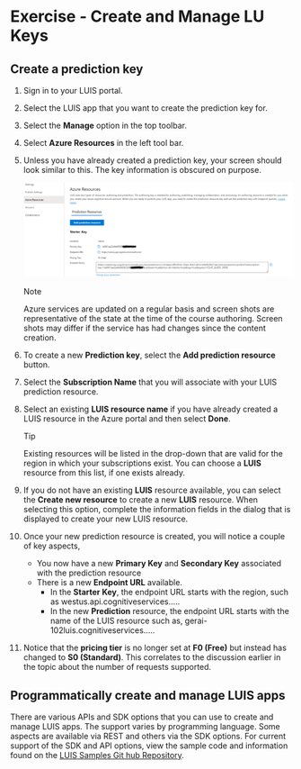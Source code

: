 # Exercise - Create and Manage LU Keys

## Create a prediction key

1. Sign in to your LUIS portal.
1. Select the LUIS app that you want to create the prediction key for.
1. Select the **Manage** option in the top toolbar.
1. Select **Azure Resources** in the left tool bar.
1. Unless you have already created a prediction key, your screen should look similar to this. The key information is obscured on purpose.  
   
   ![LUIS App showing only starter key and no prediction key](media/add-prediction-key.png)

    >[!NOTE]
    > Azure services are updated on a regular basis and screen shots are representative of the state at the time of the course authoring.  Screen shots may differ if the service has had changes since the content creation.

1. To create a new **Prediction key**, select the **Add prediction resource** button.
1. Select the **Subscription Name** that you will associate with your LUIS prediction resource.
1. Select an existing **LUIS resource name** if you have already created a LUIS resource in the Azure portal and then select **Done**.

   >[!TIP]
   >Existing resources will be listed in the drop-down that are valid for the region in which your subscriptions exist.  You can choose a **LUIS** resource from this list, if one exists already.

1. If you do not have an existing **LUIS** resource available, you can select the **Create new resource** to create a new **LUIS** resource.  When selecting this option, complete the information fields in the dialog that is displayed to create your new LUIS resource.
1. Once your new prediction resource is created, you will notice a couple of key aspects,
    - You now have a new **Primary Key** and **Secondary Key** associated with the prediction resource
    - There is a new **Endpoint URL** available.
        - In the **Starter Key**, the endpoint URL starts with the region, such as westus.api.cognitiveservices.....
        - In the new **Prediction** resource, the endpoint URL starts with the name of the LUIS resource such as, gerai-102luis.cognitiveservices.....
1. Notice that the **pricing tier** is no longer set at **F0 (Free)** but instead has changed to **S0 (Standard)**.  This correlates to the discussion earlier in the topic about the number of requests supported.

## Programmatically create and manage LUIS apps

There are various APIs and SDK options that you can use to create and manage LUIS apps.  The support varies by programming language.  Some aspects are available via REST and others via the SDK options.  For current support of the SDK and API options, view the sample code and information found on the [LUIS Samples Git hub Repository](https://github.com/Azure-Samples/cognitive-services-language-understanding).
